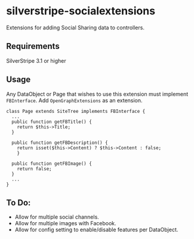 silverstripe-socialextensions
=============================

Extensions for adding Social Sharing data to controllers.

## Requirements
SilverStripe 3.1 or higher

## Usage

Any DataObject or Page that wishes to use this extension must implement ```FBInterface```. Add ```OpenGraphExtensions``` as an extension.

```
class Page extends SiteTree implements FBInterface {
  ...
  public function getFBTitle() {
    return $this->Title;
  }
	
  public function getFBDescription() {
    return isset($this->Content) ? $this->Content : false;
	}
	
  public function getFBImage() {
    return false;
  }
  ...
}
```

## To Do:

- Allow for multiple social channels.
- Allow for multiple images with Facebook.
- Allow for config setting to enable/disable features per DataObject.
